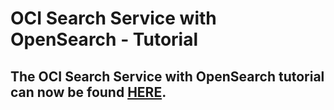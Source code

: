 # OCI Search Service with OpenSearch - Tutorial

## The OCI Search Service with OpenSearch tutorial can now be found [HERE](https://docs.oracle.com/en/learn/oci-opensearch/index.html).
